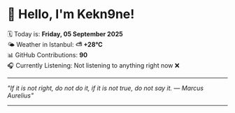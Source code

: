 # 👋 Hello, I'm Kekn9ne!

🗓️ Today is: **Friday, 05 September 2025**  
🌤️ Weather in Istanbul: **⛅️  +28°C**  
📊 GitHub Contributions: **90**  
🎧 Currently Listening: Not listening to anything right now ❌

---

_"If it is not right, do not do it, if it is not true, do not say it. — *Marcus Aurelius*"_

---
